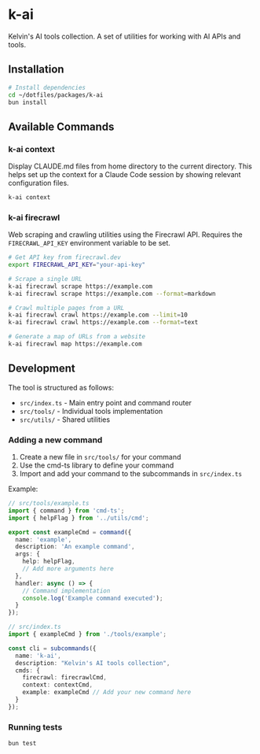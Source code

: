 # k-ai

Kelvin's AI tools collection. A set of utilities for working with AI APIs and tools.

## Installation

```bash
# Install dependencies
cd ~/dotfiles/packages/k-ai
bun install
```

## Available Commands

### k-ai context

Display CLAUDE.md files from home directory to the current directory. This helps set up the context for a Claude Code session by showing relevant configuration files.

```bash
k-ai context
```

### k-ai firecrawl

Web scraping and crawling utilities using the Firecrawl API. Requires the `FIRECRAWL_API_KEY` environment variable to be set.

```bash
# Get API key from firecrawl.dev
export FIRECRAWL_API_KEY="your-api-key"

# Scrape a single URL
k-ai firecrawl scrape https://example.com
k-ai firecrawl scrape https://example.com --format=markdown

# Crawl multiple pages from a URL
k-ai firecrawl crawl https://example.com --limit=10
k-ai firecrawl crawl https://example.com --format=text

# Generate a map of URLs from a website
k-ai firecrawl map https://example.com
```

## Development

The tool is structured as follows:

- `src/index.ts` - Main entry point and command router
- `src/tools/` - Individual tools implementation
- `src/utils/` - Shared utilities

### Adding a new command

1. Create a new file in `src/tools/` for your command
2. Use the cmd-ts library to define your command
3. Import and add your command to the subcommands in `src/index.ts`

Example:

```typescript
// src/tools/example.ts
import { command } from 'cmd-ts';
import { helpFlag } from '../utils/cmd';

export const exampleCmd = command({
  name: 'example',
  description: 'An example command',
  args: {
    help: helpFlag,
    // Add more arguments here
  },
  handler: async () => {
    // Command implementation
    console.log('Example command executed');
  }
});

// src/index.ts
import { exampleCmd } from './tools/example';

const cli = subcommands({
  name: 'k-ai',
  description: "Kelvin's AI tools collection",
  cmds: {
    firecrawl: firecrawlCmd,
    context: contextCmd,
    example: exampleCmd // Add your new command here
  }
});
```

### Running tests

```bash
bun test
```